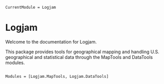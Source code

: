 ```@meta
CurrentModule = Logjam
```

# Logjam

Welcome to the documentation for Logjam.

This package provides tools for geographical mapping and handling U.S. geographical and statistical data through the MapTools and DataTools modules.

```@index
```

```@autodocs
Modules = [Logjam.MapTools, Logjam.DataTools]
```
